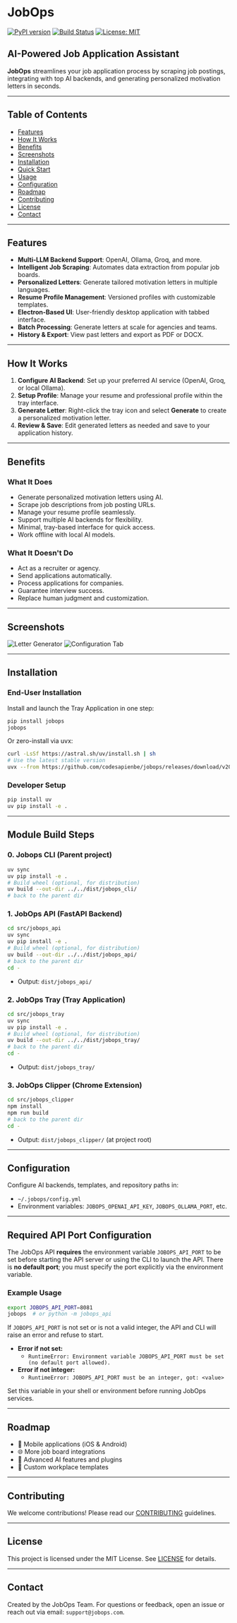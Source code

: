 # JobOps

[![PyPI version](https://img.shields.io/pypi/v/jobops.svg)](https://pypi.org/project/jobops/)
[![Build Status](https://github.com/codesapienbe/jobops-toolbar/workflows/CI/badge.svg)](https://github.com/codesapienbe/jobops-toolbar/actions)
[![License: MIT](https://img.shields.io/badge/License-MIT-yellow.svg)](LICENSE)

## AI-Powered Job Application Assistant

**JobOps** streamlines your job application process by scraping job postings, integrating with top AI backends, and generating personalized motivation letters in seconds.

---

## Table of Contents

- [Features](#features)
- [How It Works](#how-it-works)
- [Benefits](#benefits)
- [Screenshots](#screenshots)
- [Installation](#installation)
- [Quick Start](#quick-start)
- [Usage](#usage)
- [Configuration](#configuration)
- [Roadmap](#roadmap)
- [Contributing](#contributing)
- [License](#license)
- [Contact](#contact)

---

## Features

- **Multi-LLM Backend Support**: OpenAI, Ollama, Groq, and more.
- **Intelligent Job Scraping**: Automates data extraction from popular job boards.
- **Personalized Letters**: Generate tailored motivation letters in multiple languages.
- **Resume Profile Management**: Versioned profiles with customizable templates.
- **Electron-Based UI**: User-friendly desktop application with tabbed interface.
- **Batch Processing**: Generate letters at scale for agencies and teams.
- **History & Export**: View past letters and export as PDF or DOCX.

---

## How It Works

1. **Configure AI Backend**: Set up your preferred AI service (OpenAI, Groq, or local Ollama).
2. **Setup Profile**: Manage your resume and professional profile within the tray interface.
3. **Generate Letter**: Right-click the tray icon and select **Generate** to create a personalized motivation letter.
4. **Review & Save**: Edit generated letters as needed and save to your application history.

---

## Benefits

### What It Does

- Generate personalized motivation letters using AI.
- Scrape job descriptions from job posting URLs.
- Manage your resume profile seamlessly.
- Support multiple AI backends for flexibility.
- Minimal, tray-based interface for quick access.
- Work offline with local AI models.

### What It Doesn't Do

- Act as a recruiter or agency.
- Send applications automatically.
- Process applications for companies.
- Guarantee interview success.
- Replace human judgment and customization.

---

## Screenshots

<!-- Add your screenshot paths below -->

![Letter Generator](docs/screenshot-letter-generator.png)
![Configuration Tab](docs/screenshot-configuration.png)

---

## Installation

### End-User Installation

Install and launch the Tray Application in one step:

```bash
pip install jobops
jobops
```

Or zero-install via uvx:

```bash
curl -LsSf https://astral.sh/uv/install.sh | sh
# Use the latest stable version
uvx --from https://github.com/codesapienbe/jobops/releases/download/v2025.06.27.1409/jobops-0.0.1-py3-none-any.whl 
```

### Developer Setup

```bash
pip install uv
uv pip install -e .
```

---

## Module Build Steps


### 0. Jobops CLI (Parent project)

```bash
uv sync
uv pip install -e .
# Build wheel (optional, for distribution)
uv build --out-dir ../../dist/jobops_cli/
# back to the parent dir
```


### 1. JobOps API (FastAPI Backend)

```bash
cd src/jobops_api
uv sync
uv pip install -e .
# Build wheel (optional, for distribution)
uv build --out-dir ../../dist/jobops_api/
# back to the parent dir
cd -
```

- Output: `dist/jobops_api/`

### 2. JobOps Tray (Tray Application)

```bash
cd src/jobops_tray
uv sync
uv pip install -e .
# Build wheel (optional, for distribution)
uv build --out-dir ../../dist/jobops_tray/
# back to the parent dir
cd -
```

- Output: `dist/jobops_tray/`

### 3. JobOps Clipper (Chrome Extension)

```bash
cd src/jobops_clipper
npm install
npm run build
# back to the parent dir
cd -
```

- Output: `dist/jobops_clipper/` (at project root)

---


## Configuration

Configure AI backends, templates, and repository paths in:

- `~/.jobops/config.yml`
- Environment variables: `JOBOPS_OPENAI_API_KEY`, `JOBOPS_OLLAMA_PORT`, etc.

---

## Required API Port Configuration

The JobOps API **requires** the environment variable `JOBOPS_API_PORT` to be set before starting the API server or using the CLI to launch the API. There is **no default port**; you must specify the port explicitly via the environment variable.

### Example Usage

```bash
export JOBOPS_API_PORT=8081
jobops  # or python -m jobops_api
```

If `JOBOPS_API_PORT` is not set or is not a valid integer, the API and CLI will raise an error and refuse to start.

- **Error if not set:**
  - `RuntimeError: Environment variable JOBOPS_API_PORT must be set (no default port allowed).`
- **Error if not integer:**
  - `RuntimeError: JOBOPS_API_PORT must be an integer, got: <value>`

Set this variable in your shell or environment before running JobOps services.

---

## Roadmap

- 📱 Mobile applications (iOS & Android)
- 🌐 More job board integrations
- 🧠 Advanced AI features and plugins
- 📄 Custom workplace templates

---

## Contributing

We welcome contributions! Please read our [CONTRIBUTING](CONTRIBUTING.md) guidelines.

---

## License

This project is licensed under the MIT License. See [LICENSE](LICENSE) for details.

---

## Contact

Created by the JobOps Team. For questions or feedback, open an issue or reach out via email: `support@jobops.com`.

